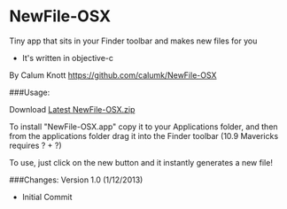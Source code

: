 NewFile-OSX
===========

Tiny app that sits in your Finder toolbar and makes new files for you


 * It's written in objective-c

By Calum Knott
https://github.com/calumk/NewFile-OSX

###Usage:

Download [Latest NewFile-OSX.zip](https://github.com/calumk/NewFile-OSX/releases/latest)

To install "NewFile-OSX.app" copy it to your Applications folder, and then from the applications folder drag it into the Finder toolbar (10.9 Mavericks requires ? + ?) 

To use, just click on the new button and it instantly generates a new file!

###Changes:
Version 1.0 (1/12/2013)
  * Initial Commit